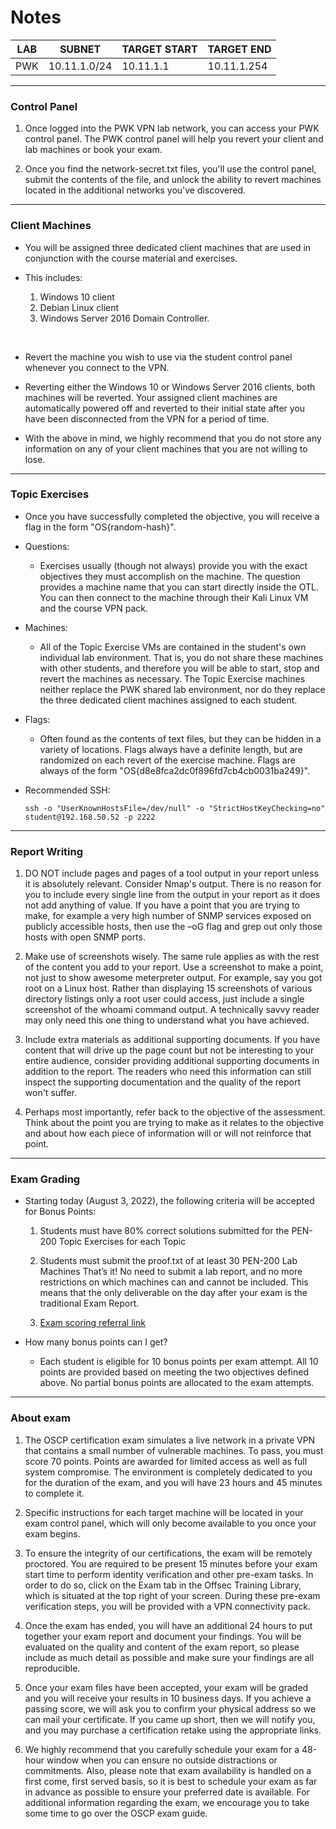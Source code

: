 # Notes

| LAB  | SUBNET       | TARGET START | TARGET END  |
|------|--------------|--------------|-------------|
| PWK  | 10.11.1.0/24 | 10.11.1.1    | 10.11.1.254 |

---

### Control Panel

1. Once logged into the PWK VPN lab network, you can access your PWK control panel. The PWK control panel will help you revert your client and lab machines or book your exam.

2. Once you find the network-secret.txt files, you'll use the control panel, submit the contents of the file, and unlock the ability to revert machines located in the additional networks you've discovered.


---

### Client Machines
* You will be assigned three dedicated client machines that are used in conjunction with the course material and exercises. 


* This includes:
    1. Windows 10 client
    2. Debian Linux client
    3. Windows Server 2016 Domain Controller. 

</br>

* Revert the machine you wish to use via the student control panel whenever you connect to the VPN. 

* Reverting either the Windows 10 or Windows Server 2016 clients, both machines will be reverted. Your assigned client machines are automatically powered off and reverted to their initial state after you have been disconnected from the VPN for a period of time.

* With the above in mind, we highly recommend that you do not store any information on any of your client machines that you are not willing to lose.

---

### Topic Exercises

* Once you have successfully completed the objective, you will receive a flag in the form "OS{random-hash}". 


* Questions: 
    - Exercises usually (though not always) provide you with the exact objectives they must accomplish on the machine. The question provides a machine name that you can start directly inside the OTL. You can then connect to the machine through their Kali Linux VM and the course VPN pack.

* Machines:
    - All of the Topic Exercise VMs are contained in the student's own individual lab environment. That is, you do not share these machines with other students, and therefore you will be able to start, stop and revert the machines as necessary. The Topic Exercise machines neither replace the PWK shared lab environment, nor do they replace the three dedicated client machines assigned to each student.

* Flags:
    - Often found as the contents of text files, but they can be hidden in a variety of locations. Flags always have a definite length, but are randomized on each revert of the exercise machine. Flags are always of the form "OS{d8e8fca2dc0f896fd7cb4cb0031ba249}".

* Recommended SSH:
    ```
    ssh -o "UserKnownHostsFile=/dev/null" -o "StrictHostKeyChecking=no" student@192.168.50.52 -p 2222
    ```

---

### Report Writing

1. DO NOT include pages and pages of a tool output in your report unless it is absolutely relevant. Consider Nmap's output. There is no reason for you to include every single line from the output in your report as it does not add anything of value. If you have a point that you are trying to make, for example a very high number of SNMP services exposed on publicly accessible hosts, then use the –oG flag and grep out only those hosts with open SNMP ports.

2. Make use of screenshots wisely. The same rule applies as with the rest of the content you add to your report. Use a screenshot to make a point, not just to show awesome meterpreter output. For example, say you got root on a Linux host. Rather than displaying 15 screenshots of various directory listings only a root user could access, just include a single screenshot of the whoami command output. A technically savvy reader may only need this one thing to understand what you have achieved.

3. Include extra materials as additional supporting documents. If you have content that will drive up the page count but not be interesting to your entire audience, consider providing additional supporting documents in addition to the report. The readers who need this information can still inspect the supporting documentation and the quality of the report won't suffer.

4. Perhaps most importantly, refer back to the objective of the assessment. Think about the point you are trying to make as it relates to the objective and about how each piece of information will or will not reinforce that point.

---

### Exam Grading

* Starting today (August 3, 2022), the following criteria will be accepted for Bonus Points:

    1. Students must have 80% correct solutions submitted for the PEN-200 Topic Exercises for each Topic

    2. Students must submit the proof.txt of at least 30 PEN-200 Lab Machines
    That’s it! No need to submit a lab report, and no more restrictions on which machines can and cannot be included. This means that the only deliverable on the day after your exam is the traditional Exam Report.

    3. [Exam scoring referral link](https://www.offensive-security.com/offsec/sunsetting-pen-200-legacy-topic-exercises/#:~:text=How%20many%20bonus%20points%20can,allocated%20to%20the%20exam%20attempts.)

* How many bonus points can I get?
    - Each student is eligible for 10 bonus points per exam attempt. All 10 points are provided based on meeting the two objectives defined above. No partial bonus points are allocated to the exam attempts.

---

### About exam

1. The OSCP certification exam simulates a live network in a private VPN that contains a small number of vulnerable machines. To pass, you must score 70 points. Points are awarded for limited access as well as full system compromise. The environment is completely dedicated to you for the duration of the exam, and you will have 23 hours and 45 minutes to complete it.

2. Specific instructions for each target machine will be located in your exam control panel, which will only become available to you once your exam begins.

3. To ensure the integrity of our certifications, the exam will be remotely proctored. You are required to be present 15 minutes before your exam start time to perform identity verification and other pre-exam tasks. In order to do so, click on the Exam tab in the Offsec Training Library, which is situated at the top right of your screen. During these pre-exam verification steps, you will be provided with a VPN connectivity pack.

4. Once the exam has ended, you will have an additional 24 hours to put together your exam report and document your findings. You will be evaluated on the quality and content of the exam report, so please include as much detail as possible and make sure your findings are all reproducible.

5. Once your exam files have been accepted, your exam will be graded and you will receive your results in 10 business days. If you achieve a passing score, we will ask you to confirm your physical address so we can mail your certificate. If you came up short, then we will notify you, and you may purchase a certification retake using the appropriate links.

6. We highly recommend that you carefully schedule your exam for a 48-hour window when you can ensure no outside distractions or commitments. Also, please note that exam availability is handled on a first come, first served basis, so it is best to schedule your exam as far in advance as possible to ensure your preferred date is available. For additional information regarding the exam, we encourage you to take some time to go over the OSCP exam guide.